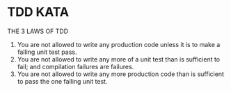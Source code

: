 # TDD KATA

THE 3 LAWS OF TDD

1. You are not allowed to write any production code unless it is to make a falling unit test pass.
2. You are not allowed to write any more of a unit test than is sufficient to fail; and compilation failures are failures.
3. You are not allowed to write any more production code than is sufficient to pass the one falling unit test. 